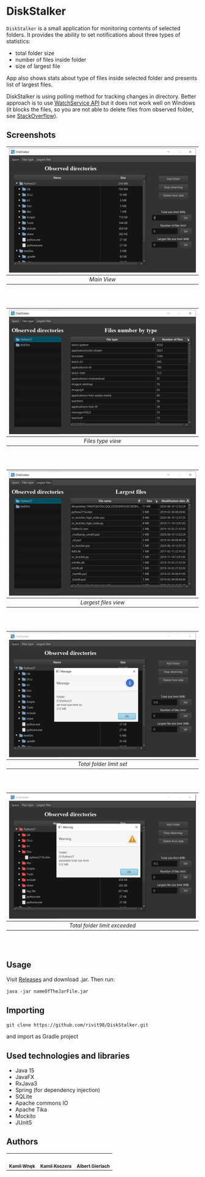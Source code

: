 # DiskStalker

`DiskStalker` is a small application for monitoring contents of selected folders. 
It provides the ability to set notifications about three types of statistics:
* total folder size
* number of files inside folder
* size of largest file

App also shows stats about type of files inside selected folder and presents list of largest files.

DiskStalker is using polling method for tracking changes in directory. Better approach is to use [WatchService API](https://docs.oracle.com/javase/7/docs/api/java/nio/file/WatchService.html) but it does not work well on Windows (it blocks the files, so you are not able to delete files from observed folder, see [StackOverflow](https://stackoverflow.com/questions/56847367/can-you-prevent-watchservice-from-locking-files-on-windows)).

## Screenshots

| ![1](./img/1.png) |
|:--:|
| *Main View* |
<br /><br />

| ![2](./img/2.png) |
|:--:|
| *Files type view* |
<br /><br />

| ![3](./img/3.png) |
|:--:|
| *Largest files view* |
<br /><br />

| ![4](./img/4.png) |
|:--:|
| *Total folder limit set* |
<br /><br />

| ![5](./img/5.png) |
|:--:|
| *Total folder limit exceeded* |
<br /><br />

## Usage
Visit [Releases](https://github.com/rivit98/DiskStalker/releases) and download .jar. Then run:
```
java -jar nameOfTheJarFile.jar
```

## Importing
```
git clone https://github.com/rivit98/DiskStalker.git
```
and import as Gradle project


## Used technologies and libraries
* Java 15
* JavaFX
* RxJava3
* Spring (for dependency injection)
* SQLite
* Apache commons IO
* Apache Tika
* Mockito
* JUnit5

## Authors

<table>
  <tr>
    <td align="center"><a href="https://github.com/wnekus"><br /><sub><b>Kamil Wnęk</b></sub></a><br />
    </td>
    <td align="center"><a href="https://github.com/kuczi55"><br /><sub><b>Kamil Koczera</b></sub></a><br /></td>
    <td align="center"><a href="https://github.com/rivit98"><br /><sub><b>Albert Gierlach</b></sub></a><br /></td>
  </tr>
</table>
